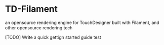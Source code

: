 # TD-Filament
an opensource rendering engine for TouchDesigner built with Filament, and other opensource rendering tech

[TODO] Write a quick gettign started guide
test
